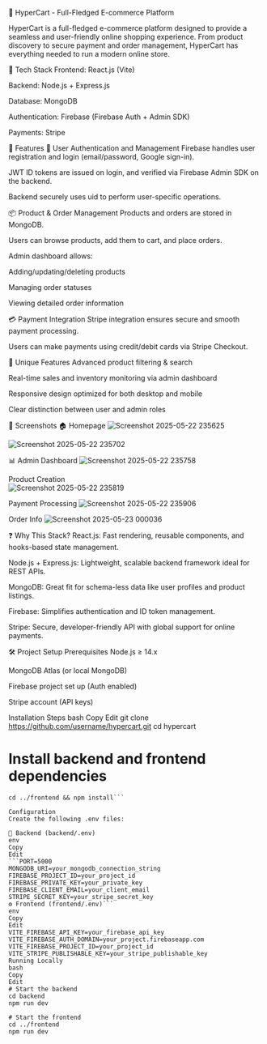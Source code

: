 🛒 HyperCart - Full-Fledged E-commerce Platform


HyperCart is a full-fledged e-commerce platform designed to provide a seamless and user-friendly online shopping experience. From product discovery to secure payment and order management, HyperCart has everything needed to run a modern online store.

🚀 Tech Stack
Frontend: React.js (Vite)

Backend: Node.js + Express.js

Database: MongoDB

Authentication: Firebase (Firebase Auth + Admin SDK)

Payments: Stripe

🧩 Features
👤 User Authentication and Management
Firebase handles user registration and login (email/password, Google sign-in).

JWT ID tokens are issued on login, and verified via Firebase Admin SDK on the backend.

Backend securely uses uid to perform user-specific operations.

📦 Product & Order Management
Products and orders are stored in MongoDB.

Users can browse products, add them to cart, and place orders.

Admin dashboard allows:

Adding/updating/deleting products

Managing order statuses

Viewing detailed order information

💳 Payment Integration
Stripe integration ensures secure and smooth payment processing.

Users can make payments using credit/debit cards via Stripe Checkout.

🌟 Unique Features
Advanced product filtering & search

Real-time sales and inventory monitoring via admin dashboard

Responsive design optimized for both desktop and mobile

Clear distinction between user and admin roles

📸 Screenshots
🏠 Homepage
![Screenshot 2025-05-22 235625](https://github.com/user-attachments/assets/5ac96079-3240-4eff-9f7c-f8b1bcf552f0)

![Screenshot 2025-05-22 235702](https://github.com/user-attachments/assets/49978e30-6efa-4395-bc82-5c77b8a1c0be)


📊 Admin Dashboard
![Screenshot 2025-05-22 235758](https://github.com/user-attachments/assets/028a936b-236b-4457-a8b3-d98bf5cdb44f)


Product Creation  
![Screenshot 2025-05-22 235819](https://github.com/user-attachments/assets/a654399f-a9a8-4f7a-9f34-7b8ee639c608)

Payment Processing 
![Screenshot 2025-05-22 235906](https://github.com/user-attachments/assets/cdf1a7db-0e7d-4429-8a9c-da95850e347c)

Order Info 
![Screenshot 2025-05-23 000036](https://github.com/user-attachments/assets/3f3c845f-a6ed-46b3-8282-82fa740fe063)






❓ Why This Stack?
React.js: Fast rendering, reusable components, and hooks-based state management.

Node.js + Express.js: Lightweight, scalable backend framework ideal for REST APIs.

MongoDB: Great fit for schema-less data like user profiles and product listings.

Firebase: Simplifies authentication and ID token management.

Stripe: Secure, developer-friendly API with global support for online payments.

🛠️ Project Setup
Prerequisites
Node.js ≥ 14.x

MongoDB Atlas (or local MongoDB)

Firebase project set up (Auth enabled)

Stripe account (API keys)

Installation Steps
bash
Copy
Edit
git clone https://github.com/username/hypercart.git
cd hypercart
# Install backend and frontend dependencies
```cd backend && npm install
cd ../frontend && npm install```

Configuration
Create the following .env files:

🔐 Backend (backend/.env)
env
Copy
Edit
```PORT=5000
MONGODB_URI=your_mongodb_connection_string
FIREBASE_PROJECT_ID=your_project_id
FIREBASE_PRIVATE_KEY=your_private_key
FIREBASE_CLIENT_EMAIL=your_client_email
STRIPE_SECRET_KEY=your_stripe_secret_key
⚙️ Frontend (frontend/.env)```
env
Copy
Edit
VITE_FIREBASE_API_KEY=your_firebase_api_key
VITE_FIREBASE_AUTH_DOMAIN=your_project.firebaseapp.com
VITE_FIREBASE_PROJECT_ID=your_project_id
VITE_STRIPE_PUBLISHABLE_KEY=your_stripe_publishable_key
Running Locally
bash
Copy
Edit
# Start the backend
cd backend
npm run dev

# Start the frontend
cd ../frontend
npm run dev

